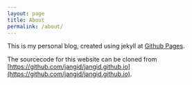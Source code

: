 ```yaml
---
layout: page
title: About
permalink: /about/
---
```


This is my personal blog, created using jekyll at [Github Pages](http://pages.github.com).

The sourcecode for this website can be cloned from [https://github.com/jangid/jangid.github.io](https://github.com/jangid/jangid.github.io).

